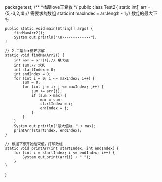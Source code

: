 package test;
/**
*杨磊love王希敏
 */
public class Test2 {
	static int[] arr = {5,-3,2,4};// 需要求的数组
	static int maxIndex = arr.length - 1;// 数组的最大下标

	public static void main(String[] args) {
		findMaxArr2();
		System.out.println("\n-------------");
	}

	// 2.二层for循环求解
	static void findMaxArr2() {
		int max = arr[0];// 最大值
		int sum;// 求和
		int startIndex = 0;
		int endIndex = 0;
		for (int i = 0; i <= maxIndex; i++) {
			sum = 0;
			for (int j = i; j <= maxIndex; j++) {
				sum += arr[j];
				if (sum > max) {
					max = sum;
					startIndex = i;
					endIndex = j;
				}
			}
		}
		System.out.println("最大值为：" + max);
		printArr(startIndex, endIndex);
	}

	// 根据下标开始结束值，打印数组
	static void printArr(int startIndex, int endIndex) {
		for (int i = startIndex; i <= endIndex; i++) {
			System.out.print(arr[i] + " ");
		}
	}

}
